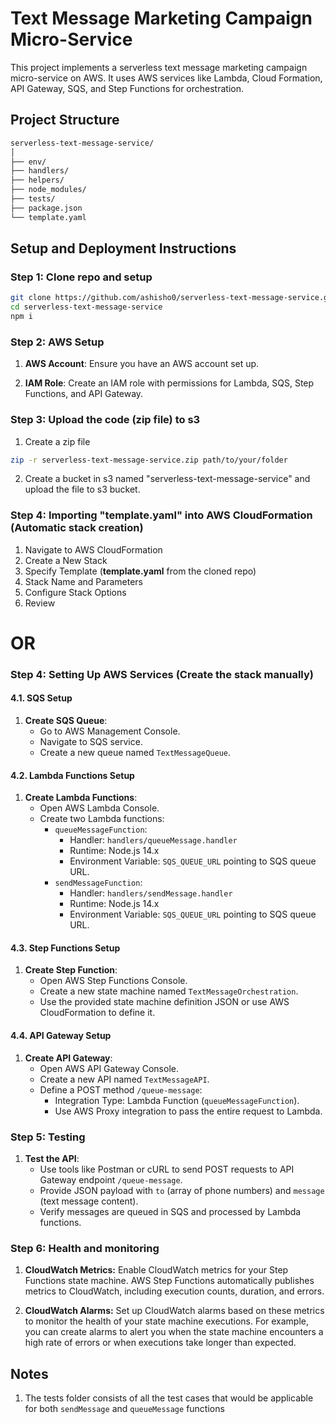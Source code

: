 # Text Message Marketing Campaign Micro-Service

This project implements a serverless text message marketing campaign micro-service on AWS. It uses AWS services like Lambda, Cloud Formation, API Gateway, SQS, and Step Functions for orchestration.

## Project Structure

```bash
serverless-text-message-service/
│
├── env/
├── handlers/
├── helpers/
├── node_modules/
├── tests/
├── package.json
└── template.yaml
```

## Setup and Deployment Instructions

### Step 1: Clone repo and setup

```bash
git clone https://github.com/ashisho0/serverless-text-message-service.git
cd serverless-text-message-service
npm i
```

### Step 2: AWS Setup

1. **AWS Account**: Ensure you have an AWS account set up.
   
2. **IAM Role**: Create an IAM role with permissions for Lambda, SQS, Step Functions, and API Gateway.

### Step 3: Upload the code (zip file) to s3
1. Create a zip file
```bash
zip -r serverless-text-message-service.zip path/to/your/folder
```
2. Create a bucket in s3 named "serverless-text-message-service" and upload the file to s3 bucket.

### Step 4: Importing "template.yaml" into AWS CloudFormation (Automatic stack creation)
1. Navigate to AWS CloudFormation
2. Create a New Stack
3. Specify Template (**template.yaml** from the cloned repo)
4. Stack Name and Parameters
5. Configure Stack Options
5. Review

# OR

### Step 4: Setting Up AWS Services (Create the stack manually)

#### 4.1. SQS Setup

1. **Create SQS Queue**:
   - Go to AWS Management Console.
   - Navigate to SQS service.
   - Create a new queue named `TextMessageQueue`.

#### 4.2. Lambda Functions Setup

1. **Create Lambda Functions**:
   - Open AWS Lambda Console.
   - Create two Lambda functions:
     - `queueMessageFunction`:
       - Handler: `handlers/queueMessage.handler`
       - Runtime: Node.js 14.x
       - Environment Variable: `SQS_QUEUE_URL` pointing to SQS queue URL.
     - `sendMessageFunction`:
       - Handler: `handlers/sendMessage.handler`
       - Runtime: Node.js 14.x
       - Environment Variable: `SQS_QUEUE_URL` pointing to SQS queue URL.

#### 4.3. Step Functions Setup

1. **Create Step Function**:
   - Open AWS Step Functions Console.
   - Create a new state machine named `TextMessageOrchestration`.
   - Use the provided state machine definition JSON or use AWS CloudFormation to define it.

#### 4.4. API Gateway Setup

1. **Create API Gateway**:
   - Open AWS API Gateway Console.
   - Create a new API named `TextMessageAPI`.
   - Define a POST method `/queue-message`:
     - Integration Type: Lambda Function (`queueMessageFunction`).
     - Use AWS Proxy integration to pass the entire request to Lambda.


### Step 5: Testing

1. **Test the API**:
   - Use tools like Postman or cURL to send POST requests to API Gateway endpoint `/queue-message`.
   - Provide JSON payload with `to` (array of phone numbers) and `message` (text message content).
   - Verify messages are queued in SQS and processed by Lambda functions.

### Step 6: Health and monitoring

1. **CloudWatch Metrics:** Enable CloudWatch metrics for your Step Functions state machine. AWS Step Functions automatically publishes metrics to CloudWatch, including execution counts, duration, and errors.

2. **CloudWatch Alarms:** Set up CloudWatch alarms based on these metrics to monitor the health of your state machine executions. For example, you can create alarms to alert you when the state machine encounters a high rate of errors or when executions take longer than expected.

## Notes

1. The tests folder consists of all the test cases that would be applicable for both `sendMessage` and `queueMessage` functions
